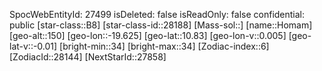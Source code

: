 ﻿---
location: [10.83,-19.625,150]
type: Station
tags:
- astro/Star

---
SpocWebEntityId: 27499
isDeleted: false
isReadOnly: false
confidential: public
[star-class::B8]
[star-class-id::28188]
[Mass-sol::]
[name::Homam]
[geo-alt::150]
[geo-lon::-19.625]
[geo-lat::10.83]
[geo-lon-v::0.005]
[geo-lat-v::-0.01]
[bright-min::34]
[bright-max::34]
[Zodiac-index::6]
[ZodiacId::28144]
[NextStarId::27858]

